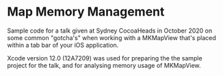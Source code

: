 # Map Memory Management

Sample code for a talk given at Sydney CocoaHeads in October 2020 on some common "gotcha's" when working with a MKMapView that's placed within a tab bar of your iOS application. 

Xcode version 12.0 (12A7209) was used for preparing the the sample project for the talk, and for analysing memory usage of MKMapView.
